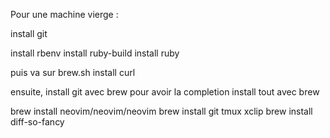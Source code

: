 Pour une machine vierge :

install git

install rbenv
install ruby-build
install ruby

puis va sur brew.sh
install curl

ensuite, install git avec brew pour avoir la completion
install tout avec brew

brew install neovim/neovim/neovim
brew install git tmux xclip
brew install diff-so-fancy
